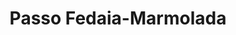 ---
name: Passo Fedaia
title: Passo Fedaia-Marmolada
region: Trentino-Alto Adige
country: Italia
group: Val di Fassa
---